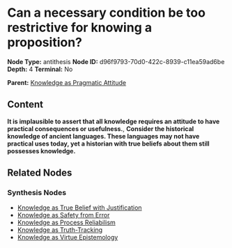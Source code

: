 # Can a necessary condition be too restrictive for knowing a proposition?

**Node Type:** antithesis
**Node ID:** d96f9793-70d0-422c-8939-c11ea59ad6be
**Depth:** 4
**Terminal:** No

**Parent:** [Knowledge as Pragmatic Attitude](knowledge-as-pragmatic-attitude-synthesis-a92072a6-06b6-410c-a18f-2a7fe8772d41.md)

## Content

**It is implausible to assert that all knowledge requires an attitude to have practical consequences or usefulness.**, **Consider the historical knowledge of ancient languages. These languages may not have practical uses today, yet a historian with true beliefs about them still possesses knowledge.**

## Related Nodes

### Synthesis Nodes

- [Knowledge as True Belief with Justification](knowledge-as-true-belief-with-justification-synthesis-7d50440a-8f5a-4176-99a2-625c69cb4e19.md)
- [Knowledge as Safety from Error](knowledge-as-safety-from-error-synthesis-5bf55ac1-3cd9-4c21-8d73-4521b075fb66.md)
- [Knowledge as Process Reliabilism](knowledge-as-process-reliabilism-synthesis-fd47f3ca-0e1c-45c6-b3ee-8e7684875de1.md)
- [Knowledge as Truth-Tracking](knowledge-as-truth-tracking-synthesis-101989ac-dad0-40e9-b176-2c824f40a95b.md)
- [Knowledge as Virtue Epistemology](knowledge-as-virtue-epistemology-synthesis-3698d2fd-edab-42b8-a062-9baedc6f123f.md)
